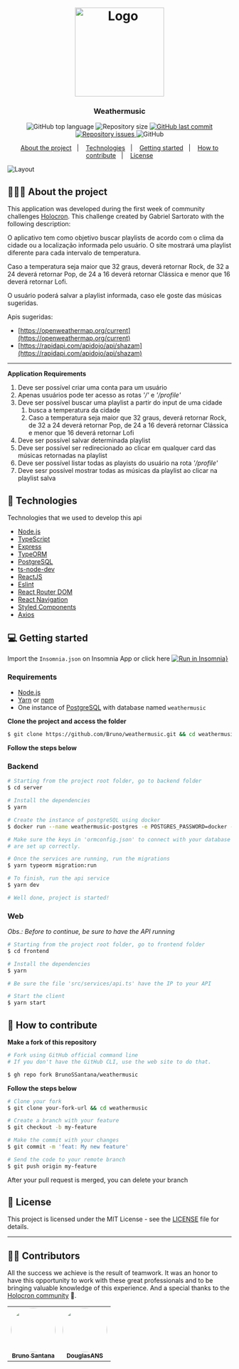 <h1 align="center">
	<img alt="Logo" src="https://cdn-icons-png.flaticon.com/512/5815/5815943.png" width="200px" />
</h1>

<h3 align="center">
  Weathermusic
</h3>

<p align="center">
  <img alt="GitHub top language" src="https://img.shields.io/github/languages/top/BrunoSSantana/weathermusic">
  
  <img alt="Repository size" src="https://img.shields.io/github/repo-size/BrunoSSantana/weathermusic">
  
  <a href="https://github.com/BrunoSSantana/weathermusic/commits/master">
    <img alt="GitHub last commit" src="https://img.shields.io/github/last-commit/BrunoSSantana/weathermusic">
  </a>
  
  <a href="https://github.com/BrunoSSantana/weathermusic/issues">
    <img alt="Repository issues" src="https://img.shields.io/github/issues/BrunoSSantana/weathermusic">
  </a>
  
  <img alt="GitHub" src="https://img.shields.io/github/license/BrunoSSantana/weathermusic">
</p>

<p align="center">
  <a href="#-about-the-project">About the project</a>&nbsp;&nbsp;&nbsp;|&nbsp;&nbsp;&nbsp;
  <a href="#-technologies">Technologies</a>&nbsp;&nbsp;&nbsp;|&nbsp;&nbsp;&nbsp;
  <a href="#-getting-started">Getting started</a>&nbsp;&nbsp;&nbsp;|&nbsp;&nbsp;&nbsp;
  <a href="#-how-to-contribute">How to contribute</a>&nbsp;&nbsp;&nbsp;|&nbsp;&nbsp;&nbsp;
  <a href="#-license">License</a>
</p>



<img alt="Layout" src="https://i.ibb.co/9pzf4x4/screenshots.png">

## 👨🏻‍💻 About the project

This application was developed during the first week of community challenges [Holocron](https://www.instagram.com/somosholocron/).
This challenge created by  Gabriel Sartorato with the following description:

O aplicativo tem como objetivo buscar playlists de acordo com o clima da cidade ou a localização informada pelo usuário. O site mostrará uma playlist diferente para cada intervalo de temperatura.

Caso a temperatura seja maior que 32 graus, deverá retornar Rock, de 32 a 24 deverá retornar Pop, de 24 a 16 deverá retornar Clássica e menor que 16 deverá retornar Lofi.

O usuário poderá salvar a playlist informada, caso ele goste das músicas sugeridas.

Apis sugeridas: 

- [https://openweathermap.org/current](https://openweathermap.org/current)
- [https://rapidapi.com/apidojo/api/shazam](https://rapidapi.com/apidojo/api/shazam)

---

**Application Requirements**

1. Deve ser possível criar uma conta para um usuário
2. Apenas usuários pode ter acesso as rotas *'/'* e *'/profile'*
3. Deve ser possível buscar uma playlist a partir do input de uma cidade
    1. busca a temperatura da cidade
    2. Caso a temperatura seja maior que 32 graus, deverá retornar Rock, de 32 a 24 deverá retornar Pop, de 24 a 16 deverá retornar Clássica e menor que 16 deverá retornar Lofi
4. Deve ser possível salvar determinada playlist
5. Deve ser possível ser redirecionado ao clicar em qualquer card das músicas retornadas na playlist
5. Deve ser possível listar todas as playists do usuário na rota *'/profile'*
6. Deve sesr possível mostrar todas as músicas da playlist ao clicar na playlist salva

## 🚀 Technologies

Technologies that we used to develop this api

- [Node.js](https://nodejs.org/en/)
- [TypeScript](https://www.typescriptlang.org/)
- [Express](https://expressjs.com/pt-br/)
- [TypeORM](https://typeorm.io/#/)
- [PostgreSQL](https://www.postgresql.org/)
- [ts-node-dev](https://www.npmjs.com/package/ts-node-dev)
- [ReactJS](https://reactjs.org/)
- [Eslint](https://eslint.org/)
- [React Router DOM](https://reacttraining.com/react-router/)
- [React Navigation](https://reactnavigation.org/)
- [Styled Components](https://styled-components.com/)
- [Axios](https://github.com/axios/axios)

## 💻 Getting started

Import the `Insomnia.json` on Insomnia App or click here [![Run in Insomnia}](https://insomnia.rest/images/run.svg)](https://insomnia.rest/run/?label=Weathermusic&uri=https%3A%2F%2Fraw.githubusercontent.com%2FBrunoSSantana%2Fweathermusic%2Fmaster%2Fdocs%2Fdoc.json) 

### Requirements

- [Node.js](https://nodejs.org/en/)
- [Yarn](https://classic.yarnpkg.com/) or [npm](https://www.npmjs.com/)
- One instance of [PostgreSQL](https://www.postgresql.org/) with database named `weathermusic`

**Clone the project and access the folder**

```bash
$ git clone https://github.com/Bruno/weathermusic.git && cd weathermusic
```

**Follow the steps below**

### Backend

```bash
# Starting from the project root folder, go to backend folder
$ cd server

# Install the dependencies
$ yarn

# Create the instance of postgreSQL using docker
$ docker run --name weathermusic-postgres -e POSTGRES_PASSWORD=docker -p 5432:5432 -d postgres

# Make sure the keys in 'ormconfig.json' to connect with your database
# are set up correctly.

# Once the services are running, run the migrations
$ yarn typeorm migration:run

# To finish, run the api service
$ yarn dev

# Well done, project is started!
```

### Web

_Obs.: Before to continue, be sure to have the API running_

```bash
# Starting from the project root folder, go to frontend folder
$ cd frontend

# Install the dependencies
$ yarn

# Be sure the file 'src/services/api.ts' have the IP to your API

# Start the client
$ yarn start
```


## 🤔 How to contribute

**Make a fork of this repository**

```bash
# Fork using GitHub official command line
# If you don't have the GitHub CLI, use the web site to do that.

$ gh repo fork BrunoSSantana/weathermusic
```

**Follow the steps below**

```bash
# Clone your fork
$ git clone your-fork-url && cd weathermusic

# Create a branch with your feature
$ git checkout -b my-feature

# Make the commit with your changes
$ git commit -m 'feat: My new feature'

# Send the code to your remote branch
$ git push origin my-feature
```

After your pull request is merged, you can delete your branch

## 📝 License

This project is licensed under the MIT License - see the [LICENSE](LICENSE) file for details.

---
## 👨‍💻 Contributors

All the success we achieve is the result of teamwork. It was an honor to have this opportunity to work with these great professionals and to be bringing valuable knowledge of this experience. And a special thanks to the [Holocron community](https://www.instagram.com/somosholocron/) 💜.

<table>
  <tr>
    <td align="center"><a href="https://github.com/BrunoSSantana"><img style="border-radius: 50%;" src="https://avatars.githubusercontent.com/u/61945340?v=4" width="100px;" alt=""/><br /><sub><b>Bruno Santana</b></sub></a><br /><a href="https://github.com/BrunoSSantana/" title="Bruno Santana"></a></td>
    <td align="center"><a href="https://github.com/DouglasANS/"><img style="border-radius: 50%;" src="https://avatars.githubusercontent.com/u/66889830?v=4" width="100px;" alt=""/><br /><sub><b>DouglasANS</b></sub></a><br /><a href="https://github.com/DouglasANS/" title="Douglas Agostinho"></a></td>
    
  </tr>
</table>
